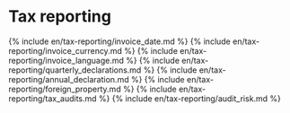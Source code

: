 # Tax reporting

{% include en/tax-reporting/invoice_date.md %}
{% include en/tax-reporting/invoice_currency.md %}
{% include en/tax-reporting/invoice_language.md %}
{% include en/tax-reporting/quarterly_declarations.md %}
{% include en/tax-reporting/annual_declaration.md %}
{% include en/tax-reporting/foreign_property.md %}
{% include en/tax-reporting/tax_audits.md %}
{% include en/tax-reporting/audit_risk.md %}
